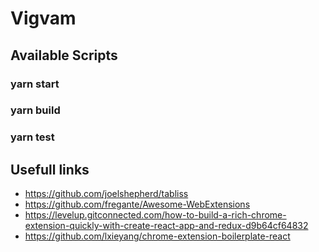 # Vigvam

## Available Scripts

### yarn start

### yarn build

### yarn test

## Usefull links

- https://github.com/joelshepherd/tabliss
- https://github.com/fregante/Awesome-WebExtensions
- https://levelup.gitconnected.com/how-to-build-a-rich-chrome-extension-quickly-with-create-react-app-and-redux-d9b64cf64832
- https://github.com/lxieyang/chrome-extension-boilerplate-react
